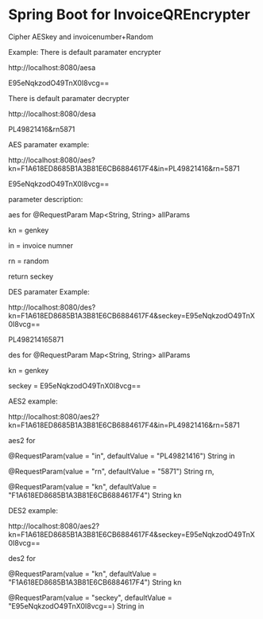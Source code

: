 # Spring Boot for InvoiceQREncrypter
Cipher AESkey and invoicenumber+Random

Example:
There is default paramater encrypter

http://localhost:8080/aesa

E95eNqkzodO49TnX0I8vcg==

There is default paramater decrypter

http://localhost:8080/desa

PL49821416&rn5871



AES paramater example:

http://localhost:8080/aes?kn=F1A618ED8685B1A3B81E6CB6884617F4&in=PL49821416&rn=5871

E95eNqkzodO49TnX0I8vcg==

parameter description:


aes for @RequestParam Map<String, String> allParams

kn = genkey

in = invoice numner

rn = random

return seckey



DES paramater Example:

http://localhost:8080/des?kn=F1A618ED8685B1A3B81E6CB6884617F4&seckey=E95eNqkzodO49TnX0I8vcg==

PL498214165871

des for @RequestParam Map<String, String> allParams

kn = genkey

seckey = E95eNqkzodO49TnX0I8vcg==



AES2 example:

http://localhost:8080/aes2?kn=F1A618ED8685B1A3B81E6CB6884617F4&in=PL49821416&rn=5871

aes2 for   

@RequestParam(value = "in", defaultValue = "PL49821416") String in

@RequestParam(value = "rn", defaultValue = "5871") String rn,

@RequestParam(value = "kn", defaultValue = "F1A618ED8685B1A3B81E6CB6884617F4") String kn



DES2 example:

http://localhost:8080/aes2?kn=F1A618ED8685B1A3B81E6CB6884617F4&seckey=E95eNqkzodO49TnX0I8vcg==

des2 for   

@RequestParam(value = "kn", defaultValue = "F1A618ED8685B1A3B81E6CB6884617F4") String kn

@RequestParam(value = "seckey", defaultValue = "E95eNqkzodO49TnX0I8vcg==) String in
